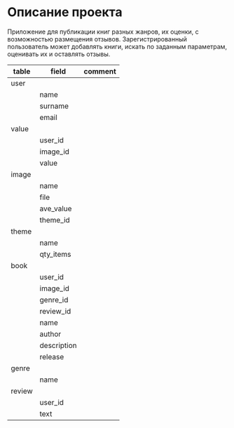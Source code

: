 # Описание проекта
Приложение для публикации книг разных жанров, их оценки, с возможностью размещения отзывов.
Зарегистрированный пользователь может добавлять книги, искать по заданным  параметрам, оценивать их и оставлять отзывы.

| table | field | comment | 
| ------ | ------ |  ------- |
| user   |        |          |
|        | name   |          |
|        | surname   |          |
|        | email   |          |
| value |         |          |
|       | user_id   |          |
|       | image_id   |          |
|       | value    |          |
| image |   |          |
|    | name    |          |
|    | file   |          |
|    | ave_value   |          |
|    | theme_id   |          |
| theme |       |          |
|       | name |          |
|       | qty_items |          |
| book |         |          |
|      | user_id   |          |
|     | image_id   |          |
|     | genre_id   |          |
|     | review_id   |          |
|     | name   |          |
|     | author   |          |
|     | description   |          |
|     | release   |          |
| genre |      |          |
|       | name |          |
| review |     |          |
|        | user_id |          |
|        | text |          |
